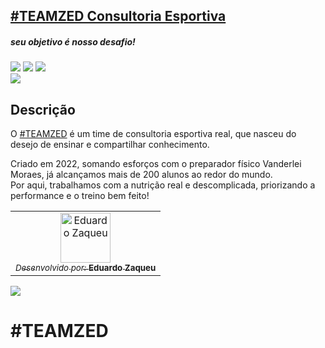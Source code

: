 <h2><a href="https://teamzed.com.br"> #TEAMZED Consultoria Esportiva </a></h2>
<h5>seu objetivo é nosso desafio!</h5>

<div style="display: inline_block">
<img src="https://img.shields.io/badge/html5-%23E34F26.svg?style=for-the-badge&logo=html5&logoColor=white" />
<img src="https://img.shields.io/badge/css3-%231572B6.svg?style=for-the-badge&logo=css3&logoColor=white" />
<img src="https://img.shields.io/badge/javascript-%23323330.svg?style=for-the-badge&logo=javascript&logoColor=%23F7DF1E" />   
</div>

<img src ="https://media.discordapp.net/attachments/1032819189288816690/1041689185586774086/image.png" />

<h2>Descrição</h2>
<p>O <a href="https://teamzed.vercel.app/">#TEAMZED</a>  é um time de consultoria esportiva real, que nasceu do desejo de ensinar e compartilhar conhecimento. <br>

Criado em 2022, somando esforços com o preparador físico Vanderlei Moraes, já alcançamos mais de 200 alunos ao redor do mundo.<br>
Por aqui, trabalhamos com a nutrição real e descomplicada, priorizando a performance e o treino bem feito!</p>

<table>
  <tr>
    <td align="center">
      <a href="https://github.com/zaqueu-1">
        <img src="https://media.discordapp.net/attachments/1032819189288816690/1032829945895985183/avatarzidddddn.png?width=652&height=652" width="80px;" alt="Eduardo Zaqueu"/><br>
        <sub>
          <i>Desenvolvido por: </i><b>Eduardo Zaqueu</b>
        </sub>
      </a>
    </td>
  </tr>
</table>

  <div style="display: inline_block"> 
<a href="https://www.linkedin.com/in/zaqueu1/" target="_blank"><img src="https://img.shields.io/badge/-LinkedIn-%230077B5?style=for-the-badge&logo=linkedin&logoColor=white" target="_blank"></a>
</div>

# #TEAMZED
